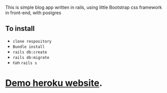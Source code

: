 This is simple blog app written in rails, using little Bootstrap css framework in front-end, with postgres


## To install
- ``clone respository``
- ``Bundle install``
- ``rails db:create``
- ``rails db:migrate``
- run ``rails s`` 
#  [Demo heroku website](https://railsbasicblog.herokuapp.com/).